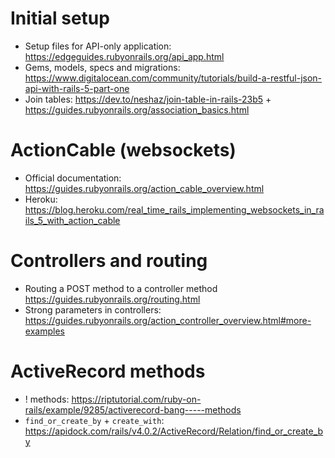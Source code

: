 # Initial setup

* Setup files for API-only application: https://edgeguides.rubyonrails.org/api_app.html
* Gems, models, specs and migrations: https://www.digitalocean.com/community/tutorials/build-a-restful-json-api-with-rails-5-part-one
* Join tables: https://dev.to/neshaz/join-table-in-rails-23b5 + https://guides.rubyonrails.org/association_basics.html

# ActionCable (websockets)

* Official documentation: https://guides.rubyonrails.org/action_cable_overview.html
* Heroku: https://blog.heroku.com/real_time_rails_implementing_websockets_in_rails_5_with_action_cable

# Controllers and routing

* Routing a POST method to a controller method https://guides.rubyonrails.org/routing.html
* Strong parameters in controllers: https://guides.rubyonrails.org/action_controller_overview.html#more-examples

# ActiveRecord methods

* ! methods: https://riptutorial.com/ruby-on-rails/example/9285/activerecord-bang-----methods
* `find_or_create_by` + `create_with`: https://apidock.com/rails/v4.0.2/ActiveRecord/Relation/find_or_create_by